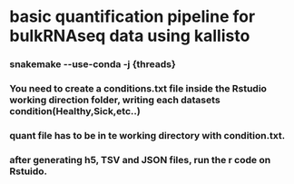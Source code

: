 # basic quantification pipeline for bulkRNAseq data using kallisto

### snakemake --use-conda -j {threads} 
### You need to create a conditions.txt file inside the Rstudio working direction folder, writing each datasets condition(Healthy,Sick,etc..)
### quant file has to be in te working directory with condition.txt.
### after generating h5, TSV and JSON files, run the r code on Rstuido.